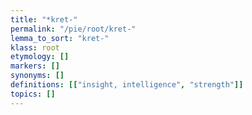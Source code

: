 ```yaml
---
title: "*kret-"
permalink: "/pie/root/kret-"
lemma_to_sort: "kret-"
klass: root
etymology: []
markers: []
synonyms: []
definitions: [["insight, intelligence", "strength"]]
topics: []
---
```

